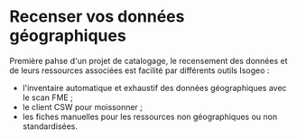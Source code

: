 # Recenser vos données géographiques

Première pahse d'un projet de catalogage, le recensement des données et de leurs ressources associées est facilité par différents outils Isogeo :
* l'inventaire automatique et exhaustif des données géographiques avec le scan FME ;
* le client CSW pour moissonner ;
* les fiches manuelles pour les ressources non géographiques ou non standardisées.
